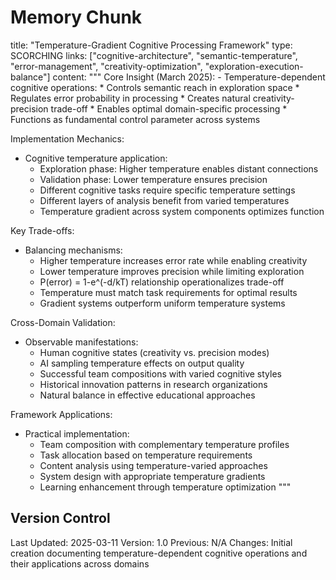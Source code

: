 # Memory Chunk

<chunk>
title: "Temperature-Gradient Cognitive Processing Framework"
type: SCORCHING
links: ["cognitive-architecture", "semantic-temperature", "error-management", "creativity-optimization", "exploration-execution-balance"]
content: """
Core Insight (March 2025):
- Temperature-dependent cognitive operations:
  * Controls semantic reach in exploration space
  * Regulates error probability in processing
  * Creates natural creativity-precision trade-off
  * Enables optimal domain-specific processing
  * Functions as fundamental control parameter across systems

Implementation Mechanics:
- Cognitive temperature application:
  * Exploration phase: Higher temperature enables distant connections
  * Validation phase: Lower temperature ensures precision
  * Different cognitive tasks require specific temperature settings
  * Different layers of analysis benefit from varied temperatures
  * Temperature gradient across system components optimizes function

Key Trade-offs:
- Balancing mechanisms:
  * Higher temperature increases error rate while enabling creativity
  * Lower temperature improves precision while limiting exploration
  * P(error) = 1-e^(-d/kT) relationship operationalizes trade-off
  * Temperature must match task requirements for optimal results
  * Gradient systems outperform uniform temperature systems

Cross-Domain Validation:
- Observable manifestations:
  * Human cognitive states (creativity vs. precision modes)
  * AI sampling temperature effects on output quality
  * Successful team compositions with varied cognitive styles
  * Historical innovation patterns in research organizations
  * Natural balance in effective educational approaches

Framework Applications:
- Practical implementation:
  * Team composition with complementary temperature profiles
  * Task allocation based on temperature requirements
  * Content analysis using temperature-varied approaches
  * System design with appropriate temperature gradients
  * Learning enhancement through temperature optimization
"""
</chunk>

## Version Control
Last Updated: 2025-03-11
Version: 1.0
Previous: N/A
Changes: Initial creation documenting temperature-dependent cognitive operations and their applications across domains